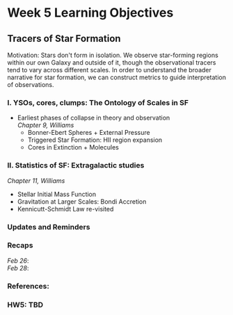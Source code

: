 # Week 5 Learning Objectives
## Tracers of Star Formation
Motivation: Stars don't form in isolation. We observe star-forming regions within our own Galaxy and outside of it, though the observational tracers tend to vary across different scales. In order to understand the broader narrative for star formation, we can construct metrics to guide interpretation of observations. 

### I. YSOs, cores, clumps: The Ontology of Scales in SF
+ Earliest phases of collapse in theory and observation  
*Chapter 9, Williams*  
  + Bonner-Ebert Spheres + External Pressure  
  + Triggered Star Formation: HII region expansion   
  + Cores in Extinction + Molecules
### II. Statistics of SF: Extragalactic studies
*Chapter 11, Williams*   
  + Stellar Initial Mass Function  
  + Gravitation at Larger Scales: Bondi Accretion  
  + Kennicutt-Schmidt Law re-visited  

### Updates and Reminders

### Recaps
*Feb 26*:   
*Feb 28*:  

### References:

### HW5: TBD
